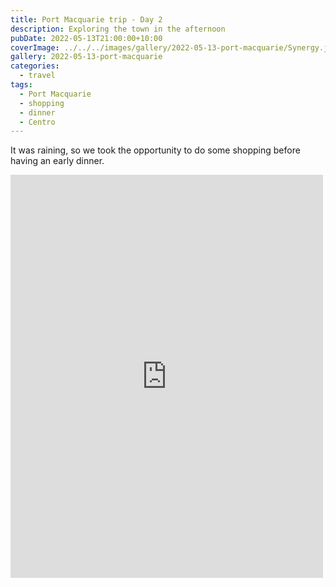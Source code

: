 ```yaml
---
title: Port Macquarie trip - Day 2
description: Exploring the town in the afternoon
pubDate: 2022-05-13T21:00:00+10:00
coverImage: ../../../images/gallery/2022-05-13-port-macquarie/Synergy.jpeg
gallery: 2022-05-13-port-macquarie
categories:
  - travel
tags:
  - Port Macquarie
  - shopping
  - dinner
  - Centro
---
```


It was raining, so we took the opportunity to do some shopping before having an early dinner.

<iframe src="https://www.facebook.com/plugins/post.php?href=https%3A%2F%2Fwww.facebook.com%2Fchris1.tham%2Fposts%2Fpfbid02Ggs5ugGFfgr8PWJxbBAGiXBYavnDFzgHygbFxw1R7LUcgSpWQzdhE4yhegTLgjd3l&show_text=true&width=500" width="500" height="645" style="border:none;overflow:hidden" scrolling="no" frameborder="0" allowfullscreen="true" allow="autoplay; clipboard-write; encrypted-media; picture-in-picture; web-share"></iframe>
